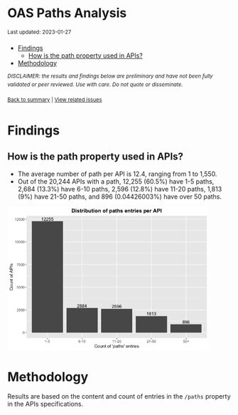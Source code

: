 OAS Paths Analysis
================
<sup>Last updated: 2023-01-27</sup>

- <a href="#findings" id="toc-findings">Findings</a>
  - <a href="#how-is-the-path-property-used-in-apis"
    id="toc-how-is-the-path-property-used-in-apis">How is the path property
    used in APIs?</a>
- <a href="#methodology" id="toc-methodology">Methodology</a>

<sup>*DISCLAIMER: the results and findings below are preliminary and
have not been fully validated or peer reviewed. Use with care. Do not
quote or disseminate.*</sup>

<sup>[Back to summary](oas_summary.md) \| [View related
issues](https://github.com/postman-open-technologies/knowledge-base/labels/oas%3Apaths)</sup>

# Findings

## How is the path property used in APIs?

- The average number of path per API is 12.4, ranging from 1 to 1,550.
- Out of the 20,244 APIs with a path, 12,255 (60.5%) have 1-5 paths,
  2,684 (13.3%) have 6-10 paths, 2,596 (12.8%) have 11-20 paths, 1,813
  (9%) have 21-50 paths, and 896 (0.04426003%) have over 50 paths.

<img src="oas_paths_files/figure-gfm/oas_paths_buckets_barplot-1.png" width="90%" />

# Methodology

Results are based on the content and count of entries in the `/paths`
property in the APIs specifications.
